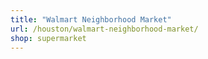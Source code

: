 ```yaml
---
title: "Walmart Neighborhood Market"
url: /houston/walmart-neighborhood-market/
shop: supermarket
---
```

